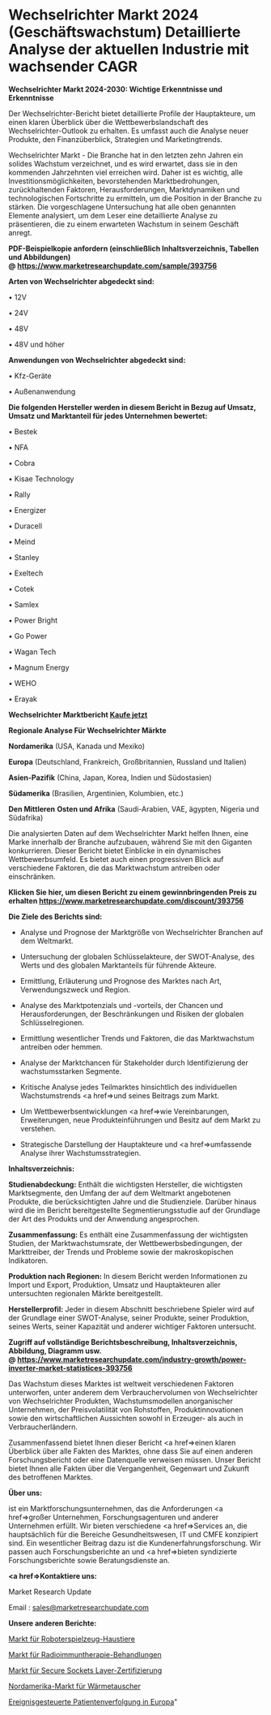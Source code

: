 # Wechselrichter Markt 2024 (Geschäftswachstum) Detaillierte Analyse der aktuellen Industrie mit wachsender CAGR

<strong>Wechselrichter Markt 2024-2030: Wichtige Erkenntnisse und Erkenntnisse</strong>

Der Wechselrichter-Bericht bietet detaillierte Profile der Hauptakteure, um einen klaren Überblick über die Wettbewerbslandschaft des Wechselrichter-Outlook zu erhalten. Es umfasst auch die Analyse neuer Produkte, den Finanzüberblick, Strategien und Marketingtrends.

Wechselrichter Markt - Die Branche hat in den letzten zehn Jahren ein solides Wachstum verzeichnet, und es wird erwartet, dass sie in den kommenden Jahrzehnten viel erreichen wird. Daher ist es wichtig, alle Investitionsmöglichkeiten, bevorstehenden Marktbedrohungen, zurückhaltenden Faktoren, Herausforderungen, Marktdynamiken und technologischen Fortschritte zu ermitteln, um die Position in der Branche zu stärken. Die vorgeschlagene Untersuchung hat alle oben genannten Elemente analysiert, um dem Leser eine detaillierte Analyse zu präsentieren, die zu einem erwarteten Wachstum in seinem Geschäft anregt.

<strong><b>PDF-Beispielkopie anfordern (einschließlich Inhaltsverzeichnis, Tabellen und Abbildungen) @ </b></strong><strong><a href=https://www.marketresearchupdate.com/sample/393756><strong>https://www.marketresearchupdate.com/sample/393756</u></a></strong></strong>

<strong>Arten von Wechselrichter abgedeckt sind:</strong>

• 12V

• 24V

• 48V

• 48V und höher

<strong>Anwendungen von Wechselrichter abgedeckt sind:</strong>

• Kfz-Geräte

• Außenanwendung

<strong>Die folgenden Hersteller werden in diesem Bericht in Bezug auf Umsatz, Umsatz und Marktanteil für jedes Unternehmen bewertet:</strong>

• Bestek

• NFA

• Cobra

• Kisae Technology

• Rally

• Energizer

• Duracell

• Meind

• Stanley

• Exeltech

• Cotek

• Samlex

• Power Bright

• Go Power

• Wagan Tech

• Magnum Energy

• WEHO

• Erayak

<strong>Wechselrichter Marktbericht <a href=https://www.marketresearchupdate.com/buynow/393756>Kaufe jetzt</a></strong>

<strong>Regionale Analyse Für Wechselrichter Märkte</strong>

<strong>Nordamerika</strong> (USA, Kanada und Mexiko)

<strong>Europa</strong> (Deutschland, Frankreich, Großbritannien, Russland und Italien)

<strong>Asien-Pazifik</strong> (China, Japan, Korea, Indien und Südostasien)

<strong>Südamerika</strong> (Brasilien, Argentinien, Kolumbien, etc.)

<strong>Den Mittleren</strong> <strong>Osten und Afrika</strong> (Saudi-Arabien, VAE, ägypten, Nigeria und Südafrika)

Die analysierten Daten auf dem Wechselrichter Markt helfen Ihnen, eine Marke innerhalb der Branche aufzubauen, während Sie mit den Giganten konkurrieren. Dieser Bericht bietet Einblicke in ein dynamisches Wettbewerbsumfeld. Es bietet auch einen progressiven Blick auf verschiedene Faktoren, die das Marktwachstum antreiben oder einschränken.

<strong>Klicken Sie hier, um diesen Bericht zu einem gewinnbringenden Preis zu erhalten
</strong><strong><a href=https://www.marketresearchupdate.com/discount/393756>https://www.marketresearchupdate.com/discount/393756</b></u></strong></a>

<strong>Die Ziele des Berichts sind:</strong>

- Analyse und Prognose der Marktgröße von Wechselrichter Branchen auf dem Weltmarkt.

- Untersuchung der globalen Schlüsselakteure, der SWOT-Analyse, des Werts und des globalen Marktanteils für führende Akteure.

- Ermittlung, Erläuterung und Prognose des Marktes nach Art, Verwendungszweck und Region.

- Analyse des Marktpotenzials und -vorteils, der Chancen und Herausforderungen, der Beschränkungen und Risiken der globalen Schlüsselregionen.

- Ermittlung wesentlicher Trends und Faktoren, die das Marktwachstum antreiben oder hemmen.

- Analyse der Marktchancen für Stakeholder durch Identifizierung der wachstumsstarken Segmente.

- Kritische Analyse jedes Teilmarktes hinsichtlich des individuellen Wachstumstrends <a href=>und</a> seines Beitrags zum Markt.

- Um Wettbewerbsentwicklungen <a href=>wie</a> Vereinbarungen, Erweiterungen, neue Produkteinführungen und Besitz auf dem Markt zu verstehen.

- Strategische Darstellung der Hauptakteure und <a href=>umfas</a>sende Analyse ihrer Wachstumsstrategien.

<strong>Inhaltsverzeichnis:</strong>

<strong>Studienabdeckung:</strong> Enthält die wichtigsten Hersteller, die wichtigsten Marktsegmente, den Umfang der auf dem Weltmarkt angebotenen Produkte, die berücksichtigten Jahre und die Studienziele. Darüber hinaus wird die im Bericht bereitgestellte Segmentierungsstudie auf der Grundlage der Art des Produkts und der Anwendung angesprochen.

<strong>Zusammenfassung:</strong> Es enthält eine Zusammenfassung der wichtigsten Studien, der Marktwachstumsrate, der Wettbewerbsbedingungen, der Markttreiber, der Trends und Probleme sowie der makroskopischen Indikatoren.

<strong>Produktion nach Regionen:</strong> In diesem Bericht werden Informationen zu Import und Export, Produktion, Umsatz und Hauptakteuren aller untersuchten regionalen Märkte bereitgestellt.

<strong>Herstellerprofil:</strong> Jeder in diesem Abschnitt beschriebene Spieler wird auf der Grundlage einer SWOT-Analyse, seiner Produkte, seiner Produktion, seines Werts, seiner Kapazität und anderer wichtiger Faktoren untersucht.

<strong><b>Zugriff auf vollständige Berichtsbeschreibung, Inhaltsverzeichnis, Abbildung, Diagramm usw. @ </b></strong><strong><a href=https://www.marketresearchupdate.com/industry-growth/power-inverter-market-statistices-393756>https://www.marketresearchupdate.com/industry-growth/power-inverter-market-statistices-393756</a></strong>

Das Wachstum dieses Marktes ist weltweit verschiedenen Faktoren unterworfen, unter anderem dem Verbrauchervolumen von Wechselrichter von Wechselrichter Produkten, Wachstumsmodellen anorganischer Unternehmen, der Preisvolatilität von Rohstoffen, Produktinnovationen sowie den wirtschaftlichen Aussichten sowohl in Erzeuger- als auch in Verbraucherländern.

Zusammenfassend bietet Ihnen dieser Bericht <a href=>einen</a> klaren Überblick über alle Fakten des Marktes, ohne dass Sie auf einen anderen Forschungsbericht oder eine Datenquelle verweisen müssen. Unser Bericht bietet Ihnen alle Fakten über die Vergangenheit, Gegenwart und Zukunft des betroffenen Marktes.

<strong>Über uns:</strong>

 ist ein Marktforschungsunternehmen, das die Anforderungen <a href=>großer</a> Unternehmen, Forschungsagenturen und anderer Unternehmen erfüllt. Wir bieten verschiedene <a href=>Services</a> an, die hauptsächlich für die Bereiche Gesundheitswesen, IT und CMFE konzipiert sind. Ein wesentlicher Beitrag dazu ist die Kundenerfahrungsforschung. Wir passen auch Forschungsberichte an und <a href=>bieten</a> syndizierte Forschungsberichte sowie Beratungsdienste an.

<strong><a href=>Kontaktiere uns:</a></strong>

Market Research Update

Email : sales@marketresearchupdate.com

<strong>Unsere anderen Berichte:</strong>

<a href=https://www.linkedin.com/pulse/robotic-toy-pets-market-expects-see-significant>Markt für Roboterspielzeug-Haustiere</a>

<a href=https://www.linkedin.com/pulse/radioimmunotherapy-treatment-market-size-trends>Markt für Radioimmuntherapie-Behandlungen</a>

<a href=https://www.linkedin.com/pulse/secure-sockets-layer-certification-market-report-2023>Markt für Secure Sockets Layer-Zertifizierung</a>

<a href=https://www.linkedin.com/pulse/north-america-heat-exchanger-market-2023-continues>Nordamerika-Markt für Wärmetauscher</a>

<a href=https://www.linkedin.com/pulse/europe-event-driven-patient-tracking>Ereignisgesteuerte Patientenverfolgung in Europa</a>"

